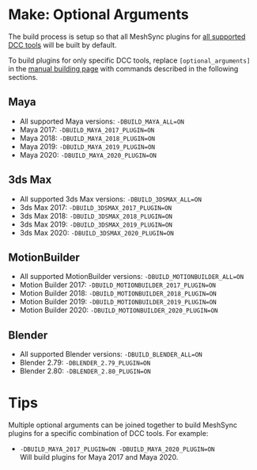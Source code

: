 # Make: Optional Arguments

The build process is setup so that all MeshSync plugins for [all supported DCC tools](../../Readme.md) 
will be built by default.

To build plugins for only specific DCC tools, 
replace `[optional_arguments]` in the [manual building page](BuildDCCPlugins.md)
with commands described in the following sections.

## Maya

* All supported Maya versions: `-DBUILD_MAYA_ALL=ON`
* Maya 2017: `-DBUILD_MAYA_2017_PLUGIN=ON`
* Maya 2018: `-DBUILD_MAYA_2018_PLUGIN=ON`
* Maya 2019: `-DBUILD_MAYA_2019_PLUGIN=ON`
* Maya 2020: `-DBUILD_MAYA_2020_PLUGIN=ON`

## 3ds Max

* All supported 3ds Max versions: `-DBUILD_3DSMAX_ALL=ON`
* 3ds Max 2017: `-DBUILD_3DSMAX_2017_PLUGIN=ON`
* 3ds Max 2018: `-DBUILD_3DSMAX_2018_PLUGIN=ON`
* 3ds Max 2019: `-DBUILD_3DSMAX_2019_PLUGIN=ON`
* 3ds Max 2020: `-DBUILD_3DSMAX_2020_PLUGIN=ON`

## MotionBuilder

* All supported MotionBuilder versions: `-DBUILD_MOTIONBUILDER_ALL=ON`
* Motion Builder 2017: `-DBUILD_MOTIONBUILDER_2017_PLUGIN=ON`
* Motion Builder 2018: `-DBUILD_MOTIONBUILDER_2018_PLUGIN=ON`
* Motion Builder 2019: `-DBUILD_MOTIONBUILDER_2019_PLUGIN=ON`
* Motion Builder 2020: `-DBUILD_MOTIONBUILDER_2020_PLUGIN=ON`

## Blender

* All supported Blender versions: `-DBUILD_BLENDER_ALL=ON`
* Blender 2.79: `-DBLENDER_2.79_PLUGIN=ON`
* Blender 2.80: `-DBLENDER_2.80_PLUGIN=ON`

# Tips

Multiple optional arguments can be joined together to build MeshSync plugins for a specific combination of 
DCC tools. For example:

* `-DBUILD_MAYA_2017_PLUGIN=ON -DBUILD_MAYA_2020_PLUGIN=ON`  
  Will build plugins for Maya 2017 and Maya 2020.
